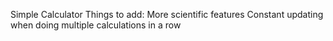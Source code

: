 Simple Calculator
Things to add:
More scientific features
Constant updating when doing multiple calculations in a row
